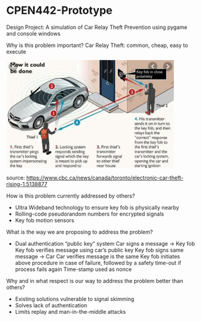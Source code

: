 # CPEN442-Prototype
Design Project:
A simulation of Car Relay Theft Prevention using pygame and console windows

Why is this problem important?
Car Relay Theft: common, cheap, easy to execute

![alt text](https://github.com/Nico628/CPEN442-Prototype/blob/master/relay.png)

source: https://www.cbc.ca/news/canada/toronto/electronic-car-theft-rising-1.5138877

How is this problem currently addressed by others?
- Ultra Wideband technology to ensure key fob is physically nearby
- Rolling-code pseudorandom numbers for encrypted signals
- Key fob motion sensors

What is the way we are proposing to address the problem?
- Dual authentication “public key” system
    Car signs a message -> Key fob
    Key fob verifies message using car’s public key
    Key fob signs same message -> Car
    Car verifies message is the same
    Key fob initiates above procedure in case of failure, followed by a safety time-out if process fails again
    Time-stamp used as nonce

Why and in what respect is our way to address the problem better than others?
- Existing solutions vulnerable to signal skimming
- Solves lack of authentication
- Limits replay and man-in-the-middle attacks


